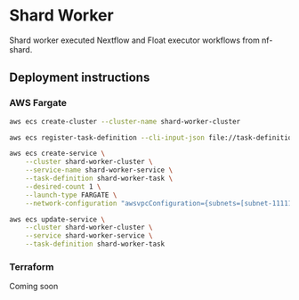 # Shard Worker

Shard worker executed Nextflow and Float executor workflows from nf-shard.

## Deployment instructions

### AWS Fargate

```sh
aws ecs create-cluster --cluster-name shard-worker-cluster

aws ecs register-task-definition --cli-input-json file://task-definition.json

aws ecs create-service \
    --cluster shard-worker-cluster \
    --service-name shard-worker-service \
    --task-definition shard-worker-task \
    --desired-count 1 \
    --launch-type FARGATE \
    --network-configuration "awsvpcConfiguration={subnets=[subnet-11111],securityGroups=[sg-11111],assignPublicIp=ENABLED}"

aws ecs update-service \
    --cluster shard-worker-cluster \
    --service shard-worker-service \
    --task-definition shard-worker-task

```

### Terraform

Coming soon
